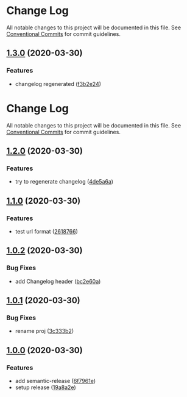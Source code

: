
# Change Log

All notable changes to this project will be documented in this file.
See [Conventional Commits](https://conventionalcommits.org) for commit guidelines.


## [1.3.0](https://github.com/shimarulin/standard-pkg/compare/v1.2.0...v1.3.0) (2020-03-30)


### Features

* changelog regenerated ([f3b2e24](https://github.com/shimarulin/standard-pkg/commit-example/f3b2e2489cf545f72c33d1a7a92a159023a09e92))

# Change Log

All notable changes to this project will be documented in this file.
See [Conventional Commits](https://conventionalcommits.org) for commit guidelines.

## [1.2.0](https://github.com/shimarulin/standard-pkg/compare/v1.1.0...v1.2.0) (2020-03-30)


### Features

* try to regenerate changelog ([4de5a6a](https://github.com/shimarulin/standard-pkg/commit/4de5a6abd5a5abd74a60e8a31844ad381cb3ff70))



## [1.1.0](https://github.com/shimarulin/standard-pkg/compare/v1.0.2...v1.1.0) (2020-03-30)


### Features

* test url format ([2618766](https://github.com/shimarulin/standard-pkg/commit/26187667371cfcd69b6804ccaaeeb56f3b1e656e))



## [1.0.2](https://github.com/shimarulin/standard-pkg/compare/v1.0.1...v1.0.2) (2020-03-30)


### Bug Fixes

* add Changelog header ([bc2e60a](https://github.com/shimarulin/standard-pkg/commit/bc2e60aa92f547b911bc6eefa6bc3183ba677a26))



## [1.0.1](https://github.com/shimarulin/standard-pkg/compare/v1.0.0...v1.0.1) (2020-03-30)


### Bug Fixes

* rename proj ([3c333b2](https://github.com/shimarulin/standard-pkg/commit/3c333b21a713db24e006bab159e036eb0eaf30da))



## [1.0.0](https://github.com/shimarulin/standard-pkg/compare/6f7961e39571ca7c44c0034bd95ccea68ad57152...v1.0.0) (2020-03-30)


### Features

* add semantic-release ([6f7961e](https://github.com/shimarulin/standard-pkg/commit/6f7961e39571ca7c44c0034bd95ccea68ad57152))
* setup release ([19a8a2e](https://github.com/shimarulin/standard-pkg/commit/19a8a2ecbef733142e9418ece91b4661fed1ea60))
